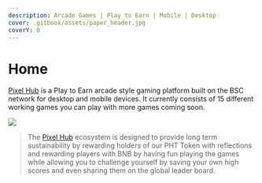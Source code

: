 ```yaml
---
description: Arcade Games | Play to Earn | Mobile | Desktop
cover: .gitbook/assets/paper_header.jpg
coverY: 0
---
```


# Home

[Pixel Hub](https://pixelhub.finance/) is a Play to Earn arcade style gaming platform built on the BSC network for desktop and mobile devices.  It currently consists of 15 different working games you can play with more games coming soon. &#x20;

![](.gitbook/assets/game\_splash.jpg)

> The [Pixel Hub](https://pixelhub.finance/) ecosystem is designed to provide long term sustainability by rewarding holders of our PHT Token with reflections and rewarding players with BNB by having fun playing the games while allowing you to challenge yourself by saving your own high scores and even sharing them on the global leader board.
